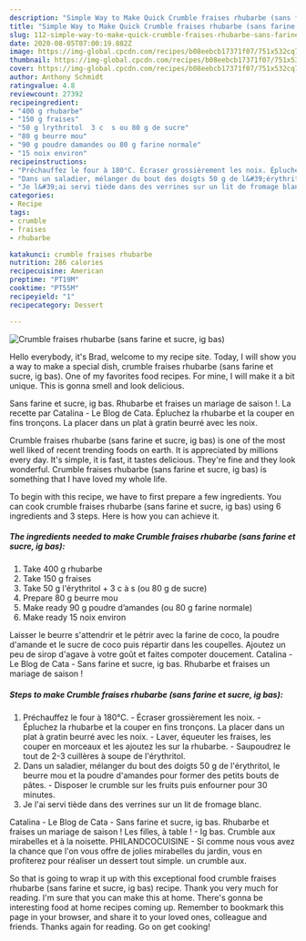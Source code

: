 ```yaml
---
description: "Simple Way to Make Quick Crumble fraises rhubarbe (sans farine et sucre, ig bas)"
title: "Simple Way to Make Quick Crumble fraises rhubarbe (sans farine et sucre, ig bas)"
slug: 112-simple-way-to-make-quick-crumble-fraises-rhubarbe-sans-farine-et-sucre-ig-bas
date: 2020-08-05T07:00:19.882Z
image: https://img-global.cpcdn.com/recipes/b08eebcb17371f07/751x532cq70/crumble-fraises-rhubarbe-sans-farine-et-sucre-ig-bas-photo-principale-de-la-recette.jpg
thumbnail: https://img-global.cpcdn.com/recipes/b08eebcb17371f07/751x532cq70/crumble-fraises-rhubarbe-sans-farine-et-sucre-ig-bas-photo-principale-de-la-recette.jpg
cover: https://img-global.cpcdn.com/recipes/b08eebcb17371f07/751x532cq70/crumble-fraises-rhubarbe-sans-farine-et-sucre-ig-bas-photo-principale-de-la-recette.jpg
author: Anthony Schmidt
ratingvalue: 4.8
reviewcount: 27392
recipeingredient:
- "400 g rhubarbe"
- "150 g fraises"
- "50 g lrythritol  3 c  s ou 80 g de sucre"
- "80 g beurre mou"
- "90 g poudre damandes ou 80 g farine normale"
- "15 noix environ"
recipeinstructions:
- "Préchauffez le four à 180°C. Écraser grossièrement les noix. Épluchez la rhubarbe et la couper en fins tronçons. La placer dans un plat à gratin beurré avec les noix. Laver, équeuter les fraises, les couper en morceaux et les ajoutez les sur la rhubarbe. Saupoudrez le tout de 2-3 cuillères à soupe de l&#39;érythritol."
- "Dans un saladier, mélanger du bout des doigts 50 g de l&#39;érythritol, le beurre mou et la poudre d&#39;amandes pour former des petits bouts de pâtes. Disposer le crumble sur les fruits puis enfourner pour 30 minutes."
- "Je l&#39;ai servi tiède dans des verrines sur un lit de fromage blanc."
categories:
- Recipe
tags:
- crumble
- fraises
- rhubarbe

katakunci: crumble fraises rhubarbe 
nutrition: 286 calories
recipecuisine: American
preptime: "PT19M"
cooktime: "PT55M"
recipeyield: "1"
recipecategory: Dessert

---
```



![Crumble fraises rhubarbe (sans farine et sucre, ig bas)](https://img-global.cpcdn.com/recipes/b08eebcb17371f07/751x532cq70/crumble-fraises-rhubarbe-sans-farine-et-sucre-ig-bas-photo-principale-de-la-recette.jpg)

Hello everybody, it's Brad, welcome to my recipe site. Today, I will show you a way to make a special dish, crumble fraises rhubarbe (sans farine et sucre, ig bas). One of my favorites food recipes. For mine, I will make it a bit unique. This is gonna smell and look delicious.

Sans farine et sucre, ig bas. Rhubarbe et fraises un mariage de saison !. La recette par Catalina - Le Blog de Cata. Épluchez la rhubarbe et la couper en fins tronçons. La placer dans un plat à gratin beurré avec les noix.

Crumble fraises rhubarbe (sans farine et sucre, ig bas) is one of the most well liked of recent trending foods on earth. It is appreciated by millions every day. It's simple, it is fast, it tastes delicious. They're fine and they look wonderful. Crumble fraises rhubarbe (sans farine et sucre, ig bas) is something that I have loved my whole life.


To begin with this recipe, we have to first prepare a few ingredients. You can cook crumble fraises rhubarbe (sans farine et sucre, ig bas) using 6 ingredients and 3 steps. Here is how you can achieve it.

<!--inarticleads1-->

##### The ingredients needed to make Crumble fraises rhubarbe (sans farine et sucre, ig bas):

1. Take 400 g rhubarbe
1. Take 150 g fraises
1. Take 50 g l&#39;érythritol + 3 c à s (ou 80 g de sucre)
1. Prepare 80 g beurre mou
1. Make ready 90 g poudre d’amandes (ou 80 g farine normale)
1. Make ready 15 noix environ


Laisser le beurre s&#39;attendrir et le pétrir avec la farine de coco, la poudre d&#39;amande et le sucre de coco puis répartir dans les coupelles. Ajoutez un peu de sirop d&#39;agave à votre goût et faites compoter doucement. Catalina - Le Blog de Cata - Sans farine et sucre, ig bas. Rhubarbe et fraises un mariage de saison ! 

<!--inarticleads2-->

##### Steps to make Crumble fraises rhubarbe (sans farine et sucre, ig bas):

1. Préchauffez le four à 180°C. - Écraser grossièrement les noix. - Épluchez la rhubarbe et la couper en fins tronçons. La placer dans un plat à gratin beurré avec les noix. - Laver, équeuter les fraises, les couper en morceaux et les ajoutez les sur la rhubarbe. - Saupoudrez le tout de 2-3 cuillères à soupe de l&#39;érythritol.
1. Dans un saladier, mélanger du bout des doigts 50 g de l&#39;érythritol, le beurre mou et la poudre d&#39;amandes pour former des petits bouts de pâtes. - Disposer le crumble sur les fruits puis enfourner pour 30 minutes.
1. Je l&#39;ai servi tiède dans des verrines sur un lit de fromage blanc.


Catalina - Le Blog de Cata - Sans farine et sucre, ig bas. Rhubarbe et fraises un mariage de saison ! Les filles, à table ! - Ig bas. Crumble aux mirabelles et à la noisette. PHILANDCOCUISINE - Si comme nous vous avez la chance que l&#39;on vous offre de jolies mirabelles du jardin, vous en profiterez pour réaliser un dessert tout simple. un crumble aux. 

So that is going to wrap it up with this exceptional food crumble fraises rhubarbe (sans farine et sucre, ig bas) recipe. Thank you very much for reading. I'm sure that you can make this at home. There's gonna be interesting food at home recipes coming up. Remember to bookmark this page in your browser, and share it to your loved ones, colleague and friends. Thanks again for reading. Go on get cooking!
